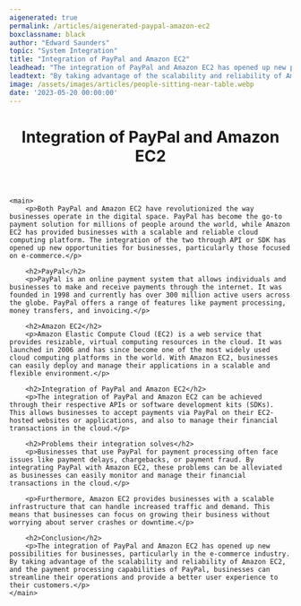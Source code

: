```yaml
---
aigenerated: true
permalink: /articles/aigenerated-paypal-amazon-ec2
boxclassname: black
author: "Edward Saunders"
topic: "System Integration"
title: "Integration of PayPal and Amazon EC2"
leadhead: "The integration of PayPal and Amazon EC2 has opened up new possibilities for businesses, particularly in the e-commerce industry"
leadtext: "By taking advantage of the scalability and reliability of Amazon EC2, and the payment processing capabilities of PayPal, businesses can streamline their operations and provide a better user experience to their customers."
image: /assets/images/articles/people-sitting-near-table.webp
date: '2023-05-20 00:00:00'
---
```

<div class="arttext">
	<header>
		<h1>Integration of PayPal and Amazon EC2</h1>
	</header>

	<main>
		<p>Both PayPal and Amazon EC2 have revolutionized the way businesses operate in the digital space. PayPal has become the go-to payment solution for millions of people around the world, while Amazon EC2 has provided businesses with a scalable and reliable cloud computing platform. The integration of the two through API or SDK has opened up new opportunities for businesses, particularly those focused on e-commerce.</p>

		<h2>PayPal</h2>
		<p>PayPal is an online payment system that allows individuals and businesses to make and receive payments through the internet. It was founded in 1998 and currently has over 300 million active users across the globe. PayPal offers a range of features like payment processing, money transfers, and invoicing.</p>

		<h2>Amazon EC2</h2>
		<p>Amazon Elastic Compute Cloud (EC2) is a web service that provides resizable, virtual computing resources in the cloud. It was launched in 2006 and has since become one of the most widely used cloud computing platforms in the world. With Amazon EC2, businesses can easily deploy and manage their applications in a scalable and flexible environment.</p>

		<h2>Integration of PayPal and Amazon EC2</h2>
		<p>The integration of PayPal and Amazon EC2 can be achieved through their respective APIs or software development kits (SDKs). This allows businesses to accept payments via PayPal on their EC2-hosted websites or applications, and also to manage their financial transactions in the cloud.</p>

		<h2>Problems their integration solves</h2>
		<p>Businesses that use PayPal for payment processing often face issues like payment delays, chargebacks, or payment fraud. By integrating PayPal with Amazon EC2, these problems can be alleviated as businesses can easily monitor and manage their financial transactions in the cloud.</p>

		<p>Furthermore, Amazon EC2 provides businesses with a scalable infrastructure that can handle increased traffic and demand. This means that businesses can focus on growing their business without worrying about server crashes or downtime.</p>

		<h2>Conclusion</h2>
		<p>The integration of PayPal and Amazon EC2 has opened up new possibilities for businesses, particularly in the e-commerce industry. By taking advantage of the scalability and reliability of Amazon EC2, and the payment processing capabilities of PayPal, businesses can streamline their operations and provide a better user experience to their customers.</p>
	</main>

</div>